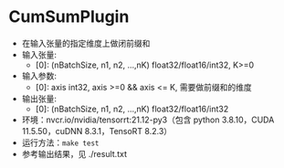 # CumSumPlugin
+ 在输入张量的指定维度上做闭前缀和
+ 输入张量:
    - [0]: (nBatchSize, n1, n2, ...,nK) float32/float16/int32, K>=0
+ 输入参数:
    - [0]: axis                         int32, axis >=0 && axis <= K, 需要做前缀和的维度
+ 输出张量:
    - [0]: (nBatchSize, n1, n2, ...,nK) float32/float16/int32
+ 环境：nvcr.io/nvidia/tensorrt:21.12-py3（包含 python 3.8.10，CUDA 11.5.50，cuDNN 8.3.1，TensoRT 8.2.3）
+ 运行方法：`make test`
+ 参考输出结果，见 ./result.txt
